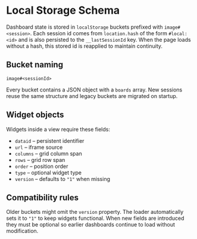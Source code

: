 # Local Storage Schema

Dashboard state is stored in `localStorage` buckets prefixed with `image#<session>`.
Each session id comes from `location.hash` of the form `#local:<id>` and is
also persisted to the `__lastSessionId` key. When the page loads without a hash,
this stored id is reapplied to maintain continuity.

## Bucket naming

```
image#<sessionId>
```

Every bucket contains a JSON object with a `boards` array. New sessions reuse the
same structure and legacy buckets are migrated on startup.

## Widget objects

Widgets inside a view require these fields:

- `dataid` – persistent identifier
- `url` – iframe source
- `columns` – grid column span
- `rows` – grid row span
- `order` – position order
- `type` – optional widget type
- `version` – defaults to `"1"` when missing

## Compatibility rules

Older buckets might omit the `version` property. The loader automatically sets it
to `"1"` to keep widgets functional. When new fields are introduced they must be
optional so earlier dashboards continue to load without modification.
